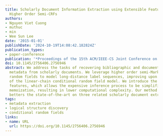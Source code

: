 ```yaml
---
title: Scholarly Document Information Extraction using Extensible Features for Efficient
  Higher Order Semi-CRFs
authors:
- Nguyen Viet Cuong
- muthuc
- min
- Wee Sun Lee
date: '2015-01-01'
publishDate: '2024-10-19T14:08:42.182824Z'
publication_types:
- paper-conference
publication: '*Proceedings of the 15th ACM/IEEE-CS Joint Conference on Digital Libraries*'
doi: 10.1145/2756406.2756946
abstract: We address the tasks of recovering bibliographic and document structure
  metadata from scholarly documents. We leverage higher order semi-Markov conditional
  random fields to model long-distance label sequences, improving upon the performance
  of the linear-chain conditional random field model. We introduce the notion of extensible
  features, which allows the expensive inference process to be simplified through
  memoization, resulting in lower computational complexity. Our method significantly
  betters the state-of-the-art on three related scholarly document extraction tasks.
tags:
- metadata extraction
- logical structure discovery
- conditional random fields
links:
- name: URL
  url: https://doi.org/10.1145/2756406.2756946
---
```

